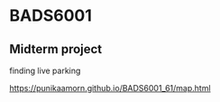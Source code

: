 # BADS6001
<h2>Midterm project</h2> 
finding live parking

https://punikaamorn.github.io/BADS6001_61/map.html
